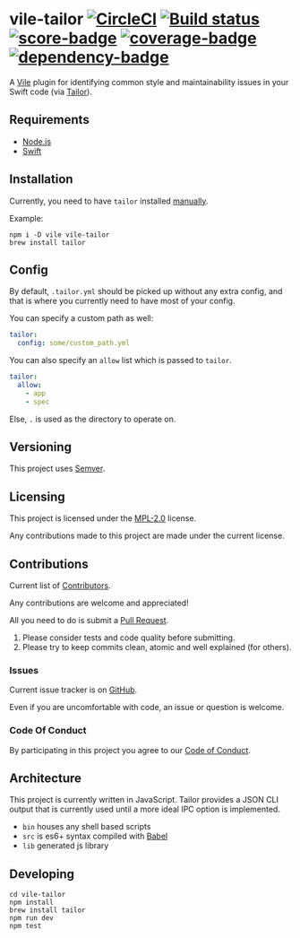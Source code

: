 # vile-tailor [![CircleCI](https://circleci.com/gh/forthright/vile-tailor.svg?style=shield&circle-token=e4883f9d8bd8c567dcbb1b726099a0da511f31cb)](https://circleci.com/gh/forthright/vile-tailor) [![Build status](https://ci.appveyor.com/api/projects/status/q2btvc28hf1kvu7k/branch/master?svg=true)](https://ci.appveyor.com/project/brentlintner/vile-tailor/branch/master) [![score-badge](https://vile.io/api/v0/projects/vile-tailor/badges/score?token=USryyHar5xQs7cBjNUdZ)](https://vile.io/~brentlintner/vile-tailor) [![coverage-badge](https://vile.io/api/v0/projects/vile-tailor/badges/coverage?token=USryyHar5xQs7cBjNUdZ)](https://vile.io/~brentlintner/vile-tailor) [![dependency-badge](https://vile.io/api/v0/projects/vile-tailor/badges/dependency?token=USryyHar5xQs7cBjNUdZ)](https://vile.io/~brentlintner/vile-tailor)

A [Vile](https://vile.io) plugin for identifying common style and
maintainability issues in your Swift code (via [Tailor](https://tailor.sh)).

## Requirements

- [Node.js](http://nodejs.org)
- [Swift](https://swift.org)

## Installation

Currently, you need to have `tailor` installed [manually](https://github.com/sleekbyte/tailor#installation).

Example:

    npm i -D vile vile-tailor
    brew install tailor

## Config

By default, `.tailor.yml` should be picked up without any
extra config, and that is where you currently need to have
most of your config.

You can specify a custom path as well:

```yml
tailor:
  config: some/custom_path.yml
```

You can also specify an `allow` list which is passed to `tailor`.

```yaml
tailor:
  allow:
    - app
    - spec
```

Else, `.` is used as the directory to operate on.

## Versioning

This project uses [Semver](http://semver.org).

## Licensing

This project is licensed under the [MPL-2.0](LICENSE) license.

Any contributions made to this project are made under the current license.

## Contributions

Current list of [Contributors](https://github.com/forthright/vile-tailor/graphs/contributors).

Any contributions are welcome and appreciated!

All you need to do is submit a [Pull Request](https://github.com/forthright/vile-tailor/pulls).

1. Please consider tests and code quality before submitting.
2. Please try to keep commits clean, atomic and well explained (for others).

### Issues

Current issue tracker is on [GitHub](https://github.com/forthright/vile-tailor/issues).

Even if you are uncomfortable with code, an issue or question is welcome.

### Code Of Conduct

By participating in this project you agree to our [Code of Conduct](CODE_OF_CONDUCT.md).

## Architecture

This project is currently written in JavaScript. Tailor provides
a JSON CLI output that is currently used until a more ideal
IPC option is implemented.

- `bin` houses any shell based scripts
- `src` is es6+ syntax compiled with [Babel](https://babeljs.io)
- `lib` generated js library

## Developing

    cd vile-tailor
    npm install
    brew install tailor
    npm run dev
    npm test
